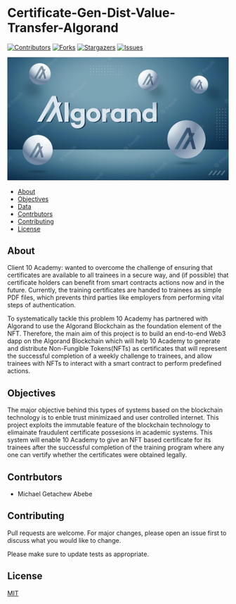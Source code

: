 # Certificate-Gen-Dist-Value-Transfer-Algorand
[![Contributors][contributors-shield]][contributors-url]
[![Forks][forks-shield]][forks-url]
[![Stargazers][stars-shield]][stars-url]
[![Issues][issues-shield]][issues-url]

<!-- import an image -->
![flow-diagram](./img/algo.jpg)

<!-- Table of contents -->
- [About](#about)
- [Objectives](#objectives)
- [Data](#data)
- [Contrbutors](#contrbutors)
- [Contributing](#contributing)
- [License](#license)

## About
Client 10 Academy: wanted to overcome the challenge of ensuring that certificates are available to all trainees in a secure way, and (if possible) that certificate holders can benefit from smart contracts actions now and in the future. Currently, the training certificates are handed to trainees as simple PDF files, which prevents third parties like employers from performing vital steps of authentication.

To systematically tackle this problem 10 Academy has partnered with Algorand to use the Algorand Blockchain as the foundation element of the NFT. Therefore, the main aim of this project is to build an end-to-end Web3 dapp on the Algorand Blockchain which will help 10 Academy to generate and distribute Non-Fungible Tokens(NFTs) as certificates that will represent the successful completion of a weekly challenge to trainees, and allow trainees with NFTs to interact with a smart contract to perform predefined actions.

## Objectives
The major objective behind this types of systems based on the blockchain technology is to enble trust minimizaed and user controlled internet. This project exploits the immutable feature of the blockchain technology to elimainate fraudulent certificate possesions in academic systems. This system will enable 10 Academy to give an NFT based certificate for its trainees after the successful completion of the training program where any one can vertify whether the certificates were obtained legally.

## Contrbutors
- Michael Getachew Abebe

## Contributing
Pull requests are welcome. For major changes, please open an issue first to discuss what you would like to change.

Please make sure to update tests as appropriate.


## License
[MIT](https://choosealicense.com/licenses/mit/)

[contributors-shield]: https://img.shields.io/github/contributors/michaelgetachew-abebe/Certificate-Gen-Dist-Value-Transfer-Algorand.svg?style=for-the-badge
[contributors-url]: https://github.com/michaelgetachew-abebe/Certificate-Gen-Dist-Value-Transfer-Algorand/graphs/contributors
[forks-shield]: https://img.shields.io/github/forks/michaelgetachew-abebe/Scalable-Data-Warehouse-UAVs?style=for-the-badge
[forks-url]: https://github.com/michaelgetachew-abebe/Scalable-Data-Warehouse-UAVs/network/members
[stars-shield]: https://img.shields.io/github/stars/michaelgetachew-abebe/Scalable-Data-Warehouse-UAVs.svg?style=for-the-badge
[stars-url]: https://github.com/michaelgetachew-abebe/Scalable-Data-Warehouse-UAVs/stargazers
[issues-shield]: https://img.shields.io/github/issues/michaelgetachew-abebe/Scalable-Data-Warehouse-UAVs.svg?style=for-the-badge
[issues-url]: https://github.com/michaelgetachew-abebe/Scalable-Data-Warehouse-UAVs/issues
[license-shield]: https://img.shields.io/github/license/michaelgetachew-abebe/Scalable-Data-Warehouse-UAVs.svg?style=for-the-badge
[license-url]: https://github.com/michaelgetachew-abebe/Scalable-Data-Warehouse-UAVs/blob/master/LICENSE.txt